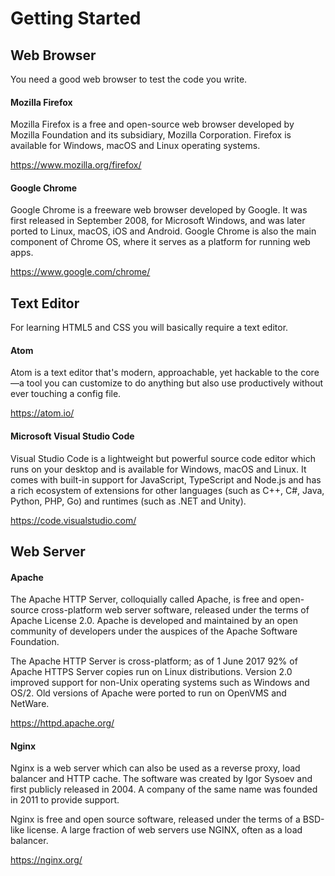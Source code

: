 # Getting Started

## Web Browser

You need a good web browser to test the code you write.

#### Mozilla Firefox

Mozilla Firefox is a free and open-source web browser developed by Mozilla Foundation and its subsidiary, Mozilla Corporation. Firefox is available for Windows, macOS and Linux operating systems.

https://www.mozilla.org/firefox/

#### Google Chrome

Google Chrome is a freeware web browser developed by Google. It was first released in September 2008, for Microsoft Windows, and was later ported to Linux, macOS, iOS and Android. Google Chrome is also the main component of Chrome OS, where it serves as a platform for running web apps.

https://www.google.com/chrome/

## Text Editor
For learning HTML5 and CSS you will basically require a text editor.

#### Atom

Atom is a text editor that's modern, approachable, yet hackable to the core—a tool you can customize to do anything but also use productively without ever touching a config file.

https://atom.io/

#### Microsoft Visual Studio Code

Visual Studio Code is a lightweight but powerful source code editor which runs on your desktop and is available for Windows, macOS and Linux. It comes with built-in support for JavaScript, TypeScript and Node.js and has a rich ecosystem of extensions for other languages (such as C++, C#, Java, Python, PHP, Go) and runtimes (such as .NET and Unity).

https://code.visualstudio.com/

## Web Server

#### Apache

The Apache HTTP Server, colloquially called Apache, is free and open-source cross-platform web server software, released under the terms of Apache License 2.0. Apache is developed and maintained by an open community of developers under the auspices of the Apache Software Foundation.

The Apache HTTP Server is cross-platform; as of 1 June 2017 92% of Apache HTTPS Server copies run on Linux distributions. Version 2.0 improved support for non-Unix operating systems such as Windows and OS/2. Old versions of Apache were ported to run on OpenVMS and NetWare.

https://httpd.apache.org/

#### Nginx

Nginx is a web server which can also be used as a reverse proxy, load balancer and HTTP cache. The software was created by Igor Sysoev and first publicly released in 2004. A company of the same name was founded in 2011 to provide support.

Nginx is free and open source software, released under the terms of a BSD-like license. A large fraction of web servers use NGINX, often as a load balancer.

https://nginx.org/
